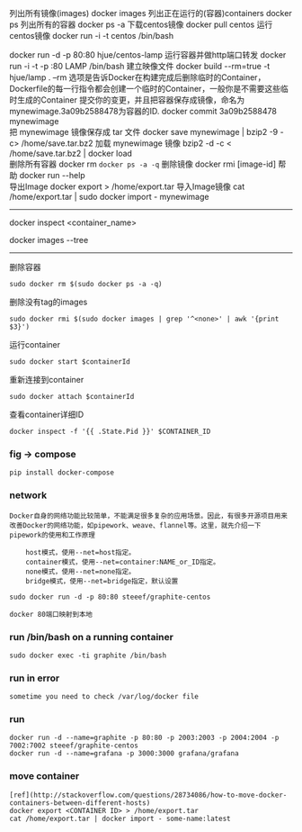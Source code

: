 列出所有镜像(images)
docker images
列出正在运行的(容器)containers
docker ps
列出所有的容器
docker ps -a
下载centos镜像
docker pull centos
运行centos镜像
docker run -i -t centos /bin/bash

docker run -d -p 80:80   hjue/centos-lamp
运行容器并做http端口转发
docker run -i -t -p :80 LAMP /bin/bash
建立映像文件
docker build --rm=true -t hjue/lamp .
–rm 选项是告诉Docker在构建完成后删除临时的Container，Dockerfile的每一行指令都会创建一个临时的Container，一般你是不需要这些临时生成的Container
提交你的变更，并且把容器保存成镜像，命名为 mynewimage.3a09b2588478为容器的ID.
docker commit 3a09b2588478 mynewimage   
把 mynewimage 镜像保存成 tar 文件
docker save mynewimage | bzip2 -9 -c> /home/save.tar.bz2
加载 mynewimage 镜像
bzip2 -d -c < /home/save.tar.bz2 | docker load  
删除所有容器
docker rm `docker ps -a -q`
删除镜像
docker rmi [image-id]
帮助
docker run --help   
导出Image
docker export <CONTAINER ID> > /home/export.tar
导入Image镜像
cat /home/export.tar | sudo docker import - mynewimage

---
docker inspect <container_name>

docker images --tree


---
删除容器

	sudo docker rm $(sudo docker ps -a -q)

删除没有tag的images

	sudo docker rmi $(sudo docker images | grep '^<none>' | awk '{print $3}')

运行container

	sudo docker start $containerId

重新连接到container

	sudo docker attach $containerId
查看container详细ID

	docker inspect -f '{{ .State.Pid }}' $CONTAINER_ID


### fig -> compose

	pip install docker-compose

### network

	Docker自身的网络功能比较简单，不能满足很多复杂的应用场景。因此，有很多开源项目用来改善Docker的网络功能，如pipework、weave、flannel等。这里，就先介绍一下pipework的使用和工作原理

```
	host模式，使用--net=host指定。
	container模式，使用--net=container:NAME_or_ID指定。
	none模式，使用--net=none指定。
	bridge模式，使用--net=bridge指定，默认设置
```
	sudo docker run -d -p 80:80 steeef/graphite-centos

	docker 80端口映射到本地

### run /bin/bash on a running container

	sudo docker exec -ti graphite /bin/bash

### run in error

	sometime you need to check /var/log/docker file

### run

	docker run -d --name=graphite -p 80:80 -p 2003:2003 -p 2004:2004 -p 7002:7002 steeef/graphite-centos
	docker run -d --name=grafana -p 3000:3000 grafana/grafana

### move container

	[ref](http://stackoverflow.com/questions/28734086/how-to-move-docker-containers-between-different-hosts)
	docker export <CONTAINER ID> > /home/export.tar
	cat /home/export.tar | docker import - some-name:latest
